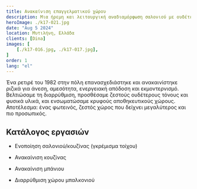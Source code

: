 ```yaml
---
title: Ανακαίνιση επαγγελματικού χώρου
description: Μια ήρεμη και λειτουργική αναδιαμόρφωση σαλονιού με ουδέτερη παλέτα, υφές και έξυπνους αποθηκευτικούς χώρους.
heroImage: ./k17-021.jpg
date: "Aug 5 2024"
location: Μυτιλήνη, Ελλάδα
clients: [Dina]
images: [
    [./k17-016.jpg, ./k17-017.jpg],
]
order: 1
lang: "el"
---
```


Ένα ρετιρέ του 1982 στην πόλη επανασχεδιάστηκε και ανακαινίστηκε ριζικά για άνεση, αμεσότητα, ενεργειακή απόδοση και εκμοντερνισμό. Βελτιώσαμε τη διαρρύθμιση, προσθέσαμε ζεστούς ουδέτερους τόνους και φυσικά υλικά, και ενσωματώσαμε κρυφούς αποθηκευτικούς χώρους. Αποτέλεσμα: ένας φωτεινός, ζεστός χώρος που δείχνει μεγαλύτερος και πιο προσωπικός.

## Κατάλογος εργασιών

* Ενοποίηση σαλονιού/κουζίνας (γκρέμισμα τοίχου)

* Ανακαίνιση κουζίνας

* Ανακαίνιση μπάνιου

* Διαρρύθμιση χώρου μπαλκονιού